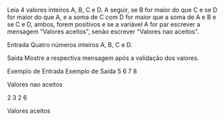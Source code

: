 Leia 4 valores inteiros A, B, C e D. A seguir, se B for maior do que C e se D for maior do que A, e a soma de C com D for maior que a soma de A e B e se C e D, ambos, forem positivos e se a variável A for par escrever a mensagem "Valores aceitos", senão escrever "Valores nao aceitos".

Entrada
Quatro números inteiros A, B, C e D.

Saída
Mostre a respectiva mensagem após a validação dos valores.

Exemplo de Entrada	Exemplo de Saída
5 6 7 8

Valores nao aceitos

2 3 2 6

Valores aceitos